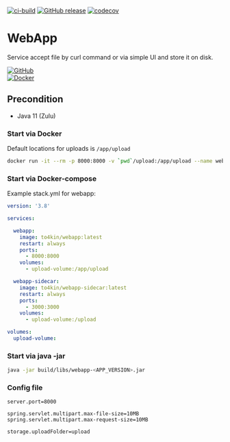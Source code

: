 [![ci-build](https://github.com/to4kin/webapp/actions/workflows/ci-build.yml/badge.svg?branch=master)](https://github.com/to4kin/webapp/actions/workflows/ci-build.yml)
[![GitHub release](https://img.shields.io/github/release/to4kin/webapp.svg)](https://GitHub.com/to4kin/webapp/releases/)
[![codecov](https://codecov.io/gh/to4kin/webapp/branch/master/graph/badge.svg?token=63W8AVW7V4)](https://codecov.io/gh/to4kin/webapp)

# WebApp

Service accept file by curl command or via simple UI and store it on disk.

[![GitHub](https://badgen.net/badge/icon/github?icon=github&label)](https://github.com/to4kin/webapp)  
[![Docker](https://badgen.net/badge/icon/docker?icon=docker&label)](https://hub.docker.com/repository/docker/to4kin/webapp)

## Precondition

* Java 11 (Zulu)

### Start via Docker

Default locations for uploads is `/app/upload`

```bash
docker run -it --rm -p 8000:8000 -v `pwd`/upload:/app/upload --name webapp to4kin/webapp:latest
```

### Start via Docker-compose

Example stack.yml for webapp:

```yaml
version: '3.8'

services:

  webapp:
    image: to4kin/webapp:latest
    restart: always
    ports:
      - 8000:8000
    volumes:
      - upload-volume:/app/upload

  webapp-sidecar:
    image: to4kin/webapp-sidecar:latest
    restart: always
    ports:
      - 3000:3000
    volumes:
      - upload-volume:/upload

volumes:
  upload-volume:
```

### Start via java -jar

```bash
java -jar build/libs/webapp-<APP_VERSION>.jar
```

### Config file

```properties
server.port=8000

spring.servlet.multipart.max-file-size=10MB
spring.servlet.multipart.max-request-size=10MB

storage.uploadFolder=upload
```
